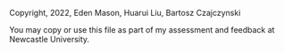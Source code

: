 Copyright, 2022, Eden Mason, Huarui Liu, Bartosz Czajczynski

You may copy or use this file as part of my assessment and feedback at Newcastle University.